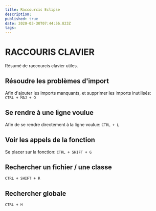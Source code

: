 ```yaml
---
title: Raccourcis Eclipse
description: 
published: true
date: 2020-03-30T07:44:56.823Z
tags: 
---
```


# RACCOURIS CLAVIER

Résumé de raccourcis clavier utiles.

## Résoudre les problèmes d'import

Afin d'ajouter les imports manquants, et supprimer les imports inutilisés:
`CTRL + MAJ + O`

## Se rendre à une ligne voulue

Afin de se rendre directement à la ligne voulue:
`CTRL + L`

## Voir les appels de la fonction

Se placer sur la fonction:
`CTRL + SHIFT + G`

## Rechercher un fichier / une classe

`CTRL + SHIFT + R`

## Rechercher globale

`CTRL + H`